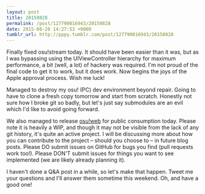 ```yaml
---
layout: post
title: 20150828
permalink: /post/127790016943/20150828
date: 2015-08-28 14:27:53 +0000
tumblr_url: http://pppy.tumblr.com/post/127790016943/20150828
---
```

Finally fixed osu!stream today. It should have been easier than it was, but as I was bypassing using the UIViewController hierarchy for maximum performance, a bit (well, a lot) of hackery was required. I'm not proud of the final code to get it to work, but it does work. Now begins the joys of the Apple approval process. Wish me luck!

Managed to destroy my osu! (PC) dev environment beyond repair. Going to have to clone a fresh copy tomorrow and start from scratch. Honestly not sure how I broke git so badly, but let's just say submodules are an evil which I'd like to avoid going forward.

We also managed to release [osu!web](http://github.com/ppy) for public consumption today. Please note it is heavily a WIP, and though it may not be visible from the lack of any git history, it's quite an active project. I will be discussing more about how you can contribute to the project – should you choose to – in future blog posts. Please DO submit issues on GitHub for bugs you find (pull requests work too!). Please DON'T submit issues for things you want to see implemented (we are likely already planning it).

I haven't done a Q&A post in a while, so let's make that happen. Tweet me your questions and I'll answer them sometime this weekend. Oh, and have a good one!